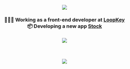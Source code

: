 <p align="center">
<img src="https://i.imgur.com/w85qGyZ.jpg" />
 </p>
 
 <h3 align="center">
   👩🏻‍💻  Working as a front-end developer at <a href="https://github.com/loopkeybr"> LoopKey </a><br>
   📦 Developing a new app <a href="https://unbarqdsw.github.io/2020.1_G12_Stock/#/"> Stock </a>
  <h3>
  
  
<p align="center">
  <img src="https://github-readme-stats.vercel.app/api?username=sofiapatrocinio&show_icons=true&include_all_commits=true&theme=vue-dark&count_private=true" />
</p>
<br>
<p align="center">
<img src="https://i.imgur.com/eYokR92.jpg" />
 </p>

